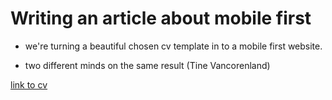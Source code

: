 # Writing an article about mobile first 


- we're turning a beautiful chosen cv template in to a mobile first website. 

- two different minds on the same result (Tine Vancorenland)


[link to cv](https://panaddamanarata.github.io/Cv/)
